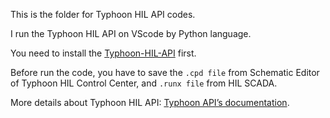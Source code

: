 This is the folder for Typhoon HIL API codes.

I run the Typhoon HIL API on VScode by Python language.

You need to install the [Typhoon-HIL-API](https://pypi.org/project/Typhoon-HIL-API/) first.

Before run the code, you have to save the `.cpd file` from Schematic Editor of Typhoon HIL Control Center, and `.runx file` from HIL SCADA.

More details about Typhoon HIL API: [Typhoon API’s documentation](https://www.typhoon-hil.com/documentation/typhoon-hil-api-documentation/typhoon_api.html).
